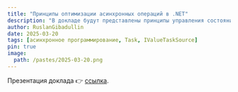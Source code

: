 ```yaml
---
title: "Принципы оптимизации асинхронных операций в .NET"
description: "В докладе будут представлены принципы управления состоянием асинхронных операций на платформе .NET с минимальными накладными расходами, связанными с управлением памятью. Особое внимание уделено следующим ключевым аспектам: синхронному завершению асинхронных функций, стратегиям кэширования задач Task и Task&lt;T&gt;, использованию типов ValueTask и ValueTask&lt;T&gt;, а также реализации интерфейсов IValueTaskSource и IValueTaskSource&lt;T&gt;."
author: RuslanGibadullin
date: 2025-03-20
tags: [асинхронное программирование, Task, IValueTaskSource]
pin: true
image:
  path: /pastes/2025-03-20.png
---
```


Презентация доклада 👉 [ссылка](https://prezi.com/view/fAFT36943lPYguq49HrN/).
